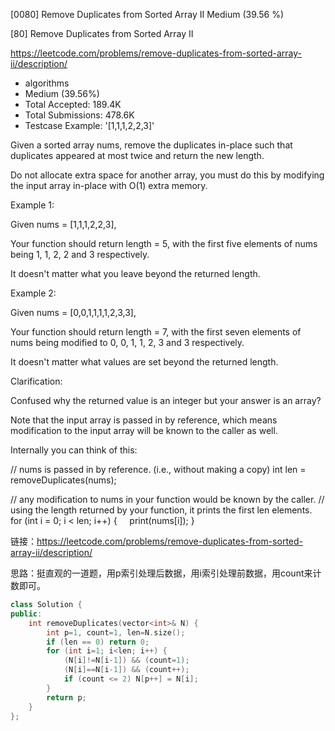 [0080] Remove Duplicates from Sorted Array II                       Medium (39.56 %)

<!--front-->	
[80] Remove Duplicates from Sorted Array II  

https://leetcode.com/problems/remove-duplicates-from-sorted-array-ii/description/

* algorithms
* Medium (39.56%)
* Total Accepted:    189.4K
* Total Submissions: 478.6K
* Testcase Example:  '[1,1,1,2,2,3]'

Given a sorted array nums, remove the duplicates in-place such that duplicates appeared at most twice and return the new length.

Do not allocate extra space for another array, you must do this by modifying the input array in-place with O(1) extra memory.

Example 1:


Given nums = [1,1,1,2,2,3],

Your function should return length = 5, with the first five elements of nums being 1, 1, 2, 2 and 3 respectively.

It doesn't matter what you leave beyond the returned length.

Example 2:


Given nums = [0,0,1,1,1,1,2,3,3],

Your function should return length = 7, with the first seven elements of nums being modified to 0, 0, 1, 1, 2, 3 and 3 respectively.

It doesn't matter what values are set beyond the returned length.


Clarification:

Confused why the returned value is an integer but your answer is an array?

Note that the input array is passed in by reference, which means modification to the input array will be known to the caller as well.

Internally you can think of this:


// nums is passed in by reference. (i.e., without making a copy)
int len = removeDuplicates(nums);

// any modification to nums in your function would be known by the caller.
// using the length returned by your function, it prints the first len elements.
for (int i = 0; i < len; i++) {
    print(nums[i]);
}








<!--back-->

链接：https://leetcode.com/problems/remove-duplicates-from-sorted-array-ii/description/

思路：挺直观的一道题，用p索引处理后数据，用i索引处理前数据，用count来计数即可。

```cpp
class Solution {
public:
    int removeDuplicates(vector<int>& N) {
        int p=1, count=1, len=N.size();
        if (len == 0) return 0;
        for (int i=1; i<len; i++) {
            (N[i]!=N[i-1]) && (count=1);
            (N[i]==N[i-1]) && (count++);
            if (count <= 2) N[p++] = N[i];
        }
        return p;
    }
};
```
